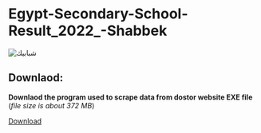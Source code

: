 # Egypt-Secondary-School-Result_2022_-Shabbek


![شبابيك](https://user-images.githubusercontent.com/41956628/201479249-4517be36-f858-4d3c-bb7e-93b2ac5b7bc8.png)



## Downlaod:
**Downlaod the program used to scrape data from dostor website EXE file** (_file size is about 372 MB_)

<a href="https://drive.google.com/file/d/1tvsWIZM7p2v54DfJum2IfmrcIcaWRbFi/view?usp=sharing">Download</a>
